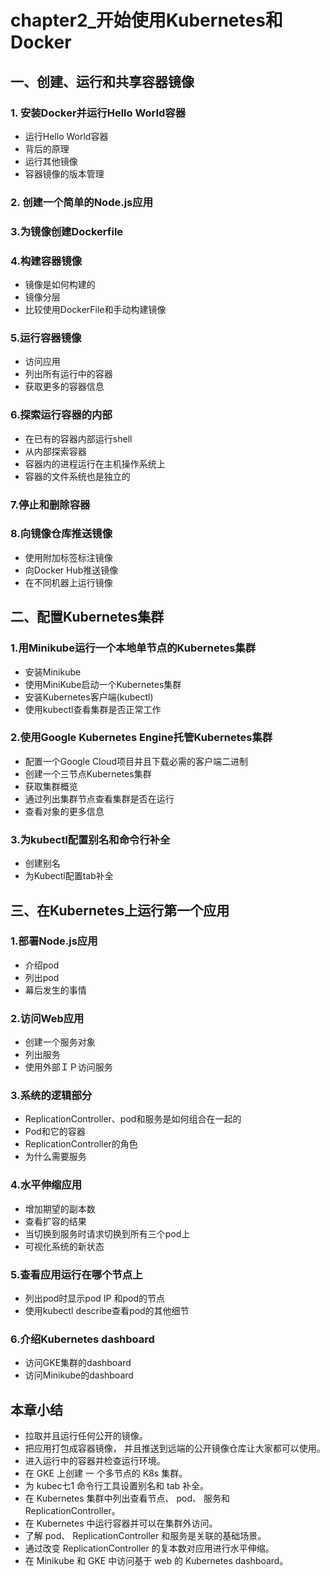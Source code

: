 # chapter2_开始使用Kubernetes和Docker

## 一、创建、运行和共享容器镜像

### 1. 安装Docker并运行Hello World容器

- 运行Hello World容器
- 背后的原理
- 运行其他镜像
- 容器镜像的版本管理

### 2. 创建一个简单的Node.js应用

### 3.为镜像创建Dockerfile

### 4.构建容器镜像

- 镜像是如何构建的
- 镜像分层
- 比较使用DockerFile和手动构建镜像

### 5.运行容器镜像

- 访问应用
- 列出所有运行中的容器
- 获取更多的容器信息

### 6.探索运行容器的内部

- 在已有的容器内部运行shell
- 从内部探索容器
- 容器内的进程运行在主机操作系统上
- 容器的文件系统也是独立的

### 7.停止和删除容器

### 8.向镜像仓库推送镜像

- 使用附加标签标注镜像
- 向Docker Hub推送镜像
- 在不同机器上运行镜像

## 二、配置Kubernetes集群

### 1.用Minikube运行一个本地单节点的Kubernetes集群

- 安装Minikube
- 使用MiniKube启动一个Kubernetes集群
- 安装Kubernetes客户端(kubectl)
- 使用kubectl查看集群是否正常工作

### 2.使用Google Kubernetes Engine托管Kubernetes集群

- 配置一个Google Cloud项目并且下载必需的客户端二进制
- 创建一个三节点Kubernetes集群
- 获取集群概览
- 通过列出集群节点查看集群是否在运行
- 查看对象的更多信息

### 3.为kubectl配置别名和命令行补全

- 创建别名
- 为Kubectl配置tab补全

## 三、在Kubernetes上运行第一个应用

### 1.部署Node.js应用

- 介绍pod
- 列出pod
- 幕后发生的事情

### 2.访问Web应用

- 创建一个服务对象
- 列出服务
- 使用外部ＩＰ访问服务

### 3.系统的逻辑部分

- ReplicationController、pod和服务是如何组合在一起的
- Pod和它的容器
- ReplicationController的角色
- 为什么需要服务

### 4.水平伸缩应用

- 增加期望的副本数
- 查看扩容的结果
- 当切换到服务时请求切换到所有三个pod上
- 可视化系统的新状态

### 5.查看应用运行在哪个节点上

- 列出pod时显示pod IP 和pod的节点
- 使用kubectl describe查看pod的其他细节

### 6.介绍Kubernetes dashboard

- 访问GKE集群的dashboard
- 访问Minikube的dashboard

## 本章小结

-  拉取并且运行任何公开的镜像。
- 把应用打包成容器镜像， 并且推送到远端的公开镜像仓库让大家都可以使用。
-  进入运行中的容器并检查运行环境。
- 在 GKE 上创建 一 个多节点的 K8s 集群。
-  为 kubec七1 命令行工具设置别名和 tab 补全。
- 在 Kubernetes 集群中列出查看节点、 pod、 服务和 ReplicationController。
- 在 Kubernetes 中运行容器并可以在集群外访问。
- 了解 pod、 ReplicationController 和服务是关联的基础场景。
- 通过改变 ReplicationController 的复本数对应用进行水平伸缩。
- 在 Minikube 和 GKE 中访问基于 web 的 Kubernetes dashboard。


